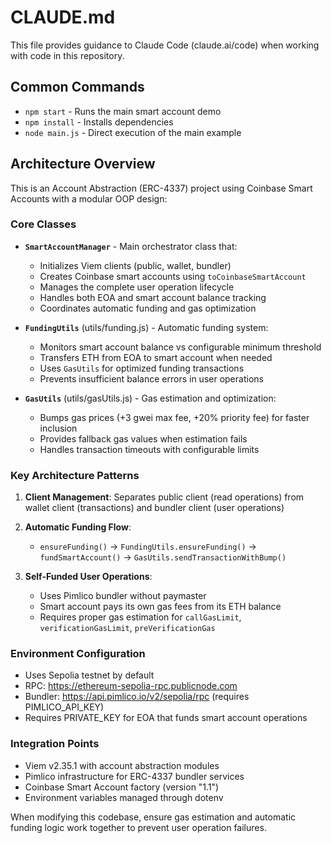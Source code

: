 # CLAUDE.md

This file provides guidance to Claude Code (claude.ai/code) when working with code in this repository.

## Common Commands

- `npm start` - Runs the main smart account demo
- `npm install` - Installs dependencies
- `node main.js` - Direct execution of the main example

## Architecture Overview

This is an Account Abstraction (ERC-4337) project using Coinbase Smart Accounts with a modular OOP design:

### Core Classes

- **`SmartAccountManager`** - Main orchestrator class that:
  - Initializes Viem clients (public, wallet, bundler) 
  - Creates Coinbase smart accounts using `toCoinbaseSmartAccount`
  - Manages the complete user operation lifecycle
  - Handles both EOA and smart account balance tracking
  - Coordinates automatic funding and gas optimization

- **`FundingUtils`** (utils/funding.js) - Automatic funding system:
  - Monitors smart account balance vs configurable minimum threshold
  - Transfers ETH from EOA to smart account when needed
  - Uses `GasUtils` for optimized funding transactions
  - Prevents insufficient balance errors in user operations

- **`GasUtils`** (utils/gasUtils.js) - Gas estimation and optimization:
  - Bumps gas prices (+3 gwei max fee, +20% priority fee) for faster inclusion
  - Provides fallback gas values when estimation fails
  - Handles transaction timeouts with configurable limits

### Key Architecture Patterns

1. **Client Management**: Separates public client (read operations) from wallet client (transactions) and bundler client (user operations)

2. **Automatic Funding Flow**: 
   - `ensureFunding()` → `FundingUtils.ensureFunding()` → `fundSmartAccount()` → `GasUtils.sendTransactionWithBump()`

3. **Self-Funded User Operations**: 
   - Uses Pimlico bundler without paymaster
   - Smart account pays its own gas fees from its ETH balance
   - Requires proper gas estimation for `callGasLimit`, `verificationGasLimit`, `preVerificationGas`

### Environment Configuration

- Uses Sepolia testnet by default
- RPC: https://ethereum-sepolia-rpc.publicnode.com
- Bundler: https://api.pimlico.io/v2/sepolia/rpc (requires PIMLICO_API_KEY)
- Requires PRIVATE_KEY for EOA that funds smart account operations

### Integration Points

- Viem v2.35.1 with account abstraction modules
- Pimlico infrastructure for ERC-4337 bundler services
- Coinbase Smart Account factory (version "1.1")
- Environment variables managed through dotenv

When modifying this codebase, ensure gas estimation and automatic funding logic work together to prevent user operation failures.